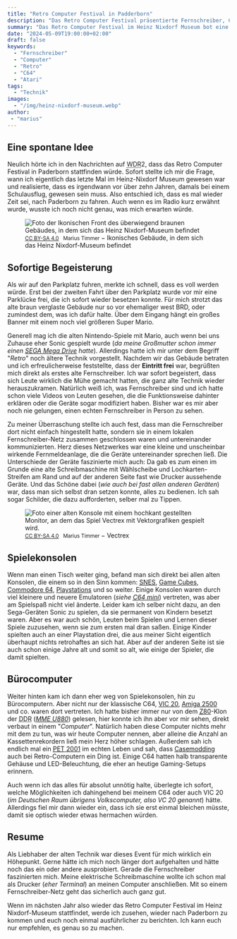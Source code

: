 ```yaml
---
title: "Retro Computer Festival in Padderborn"
description: "Das Retro Computer Festival präsentierte Fernschreiber, C64- und Atari-Konsolen sowie eine beeindruckende Auswahl von Retro-Computern."
summary: "Das Retro Computer Festival im Heinz Nixdorf Museum bot eine fesselnde Mischung aus Fernschreibern, ikonischen C64- und Atari-Konsolen sowie klassischen Bürocomputern. Ein Highlight für Technik-Enthusiasten, das die Nostalgie der Retro-Computerwelt lebendig machte."
date: "2024-05-09T19:00:00+02:00"
draft: false
keywords:
  - "Fernschreiber"
  - "Computer"
  - "Retro"
  - "C64"
  - "Atari"
tags:
  - "Technik"
images:
  - "/img/heinz-nixdorf-museum.webp"
author:
 - "marius"
---
```


## Eine spontane Idee
Neulich hörte ich in den Nachrichten auf <abbr title="West Deutscher Rundfunk">WDR</abbr>2,
dass das Retro Computer Festival in Paderborn stattfinden würde. Sofort
stellte ich mir die Frage, wann ich eigentlich das letzte Mal im Heinz-Nixdorf
Museum gewesen war und realisierte, dass es irgendwann vor über zehn Jahren,
damals bei einem Schulausflug, gewesen sein muss. Also entschied ich, dass es
mal wieder Zeit sei, nach Paderborn zu fahren. Auch wenn es im Radio kurz
erwähnt wurde, wusste ich noch nicht genau, was mich erwarten würde.

<figure vocab="https://schema.org/" typeof="Photograph">
    <img
        alt="Foto der Ikonischen Front des überwiegend braunen Gebäudes, in dem sich das Heinz Nixdorf-Museum befindet"
        srcset="/img/heinz-nixdorf-museum_small.webp   480w,
                /img/heinz-nixdorf-museum_medium.webp  960w,
                /img/heinz-nixdorf-museum_large.webp   1920w"
        src="/img/heinz-nixdorf-museum.webp"
        copyright="cc-by Marius Timmer"
        />
    <figcaption>
        <small>
            <a href="https://creativecommons.org/licenses/by-sa/4.0/" rel="license">CC BY-SA 4.0</a>
            &nbsp;
            <span property="copyrightHolder">Marius Timmer</span>
        </small>
        &minus;
        <span property="abstract">Ikonisches Gebäude, in dem sich das Heinz Nixdorf-Museum befindet</span>
    </figcaption>
</figure>

## Sofortige Begeisterung
Als wir auf den Parkplatz fuhren, merkte ich schnell, dass es voll werden
würde. Erst bei der zweiten Fahrt über den Parkplatz wurde vor mir eine
Parklücke frei, die ich sofort wieder besetzen konnte. Für mich strotzt
das alte braun verglaste Gebäude nur so vor ehemaliger west BRD, oder
zumindest dem, was ich dafür halte. Über dem Eingang hängt ein großes
Banner mit einem noch viel größeren Super Mario.

Generell mag ich die alten Nintendo-Spiele mit Mario, auch wenn bei uns
Zuhause eher Sonic gespielt wurde (_da meine Großmutter schon immer
einen [SEGA Mega Drive](https://de.wikipedia.org/wiki/Versionen_und_Varianten_des_Sega_Mega_Drives#Europa) hatte_). Allerdings hatte ich mir unter
dem Begriff "_Retro_" noch ältere Technik vorgestellt. Nachdem wir
das Gebäude betraten und ich erfreulicherweise feststellte, dass
der **Eintritt frei** war, begrüßten mich direkt als erstes alte
Fernschreiber. Ich war sofort begeistert, dass sich Leute wirklich
die Mühe gemacht hatten, die ganz alte Technik wieder herauszukramen.
Natürlich weiß ich, was Fernschreiber sind und ich hatte schon viele
Videos von Leuten gesehen, die die Funktionsweise dahinter erklären
oder die Geräte sogar modifiziert haben. Bisher war es mir aber noch
nie gelungen, einen echten Fernschreiber in Person zu sehen.

Zu meiner Überraschung stellte ich auch fest, dass man die Fernschreiber
dort nicht einfach hingestellt hatte, sondern sie in einem lokalen
Fernschreiber-Netz zusammen geschlossen waren und untereinander
kommunizierten. Herz dieses Netzwerkes war eine kleine und unscheinbar
wirkende Fernmeldeanlage, die die Geräte untereinander sprechen ließ.
Die Unterschiede der Geräte faszinierte mich auch: Da gab es zum einen
im Grunde eine alte Schreibmaschine mit Wählscheibe und Lochkarten-Streifen
am Rand und auf der anderen Seite fast wie Drucker aussehende Geräte.
Und das Schöne dabei (_wie auch bei fast allen anderen Geräten_) war, dass
man sich selbst dran setzen konnte, alles zu bedienen. Ich sah sogar Schilder,
die dazu aufforderten, selber mal zu Tippen.

<figure vocab="https://schema.org/" typeof="Photograph">
    <img
        alt="Foto einer alten Konsole mit einem hochkant gestellten Monitor, an dem das Spiel Vectrex mit Vektorgrafiken gespielt wird."
        srcset="/img/vectrex_small.webp   480w,
                /img/vectrex_medium.webp  960w"
        src="/img/vectrex.webp"
        copyright="cc-by Marius Timmer"
        />
    <figcaption>
        <small>
            <a href="https://creativecommons.org/licenses/by-sa/4.0/" rel="license">CC BY-SA 4.0</a>
            &nbsp;
            <span property="copyrightHolder">Marius Timmer</span>
        </small>
        &minus;
        <span property="abstract">Vectrex</span>
    </figcaption>
</figure>

## Spielekonsolen
Wenn man einen Tisch weiter ging, befand man sich direkt bei allen alten
Konsolen, die einem so in den Sinn kommen: [<abbr title="Super Nintendo Entertainment System">SNES</abbr>](https://de.wikipedia.org/wiki/Super_Nintendo_Entertainment_System),
[Game Cubes](https://de.wikipedia.org/wiki/Nintendo_GameCube), [Commodore 64](https://de.wikipedia.org/wiki/Commodore_64), [Playstations](https://de.wikipedia.org/wiki/PlayStation) und so weiter.
Einige Konsolen waren durch viel kleinere und neuere Emulatoren
(_siehe [<abbr title="Commodore">C</abbr>64 mini](https://de.wikipedia.org/wiki/Commodore_64#TheC64_Mini)_) vertreten,
was aber am Spielspaß nicht viel änderte. Leider kam ich selber nicht dazu,
an den Sega-Geräten Sonic zu spielen, da sie permanent von Kindern besetzt
waren. Aber es war auch schön, Leuten beim Spielen und Lernen dieser Spiele
zuzusehen, wenn sie zum ersten mal dran saßen. Einige Kinder spielten auch
an einer Playstation drei, die aus meiner Sicht eigentlich überhaupt nichts
retrohaftes an sich hat. Aber auf der anderen Seite ist sie auch schon einige
Jahre alt und somit so alt, wie einige der Spieler, die damit spielten.

## Bürocomputer
Weiter hinten kam ich dann eher weg von Spielekonsolen, hin zu
Bürocomputern. Aber nicht nur der klassische C64, [VIC 20](https://de.wikipedia.org/wiki/Commodore_VIC_1001,_VIC_20,_VC_20),
[Amiga 2500](https://de.wikipedia.org/wiki/Amiga_2000#Amiga_2500) und co. waren dort vertreten. Ich hatte bisher
immer nur von dem [<abbr title="Zilog">Z</abbr>80](https://de.wikipedia.org/wiki/Zilog_Z80)-Klon der
<abbr title="Deutsche Demokratische Republik">DDR</abbr>
(_[MME U880](https://de.wikipedia.org/wiki/MME_U880)_) gelesen, hier konnte ich ihn aber vor mir sehen,
direkt verbaut in einem "_Computer_". Natürlich haben diese Computer
nichts mehr mit dem zu tun, was wir heute Computer nennen, aber
alleine die Anzahl an Kassettenrekordern ließ mein Herz höher
schlagen. Außerdem sah ich endlich mal ein
[<abbr title="Personal Electronic Transactor">PET</abbr> 2001](https://de.wikipedia.org/wiki/PET_2001)
im echten Leben und sah, dass [Casemodding](https://de.wikipedia.org/wiki/Case_Modding) auch bei Retro-Computern
ein Ding ist. Einige C64 hatten halb transparente Gehäuse und
LED-Beleuchtung, die eher an heutige Gaming-Setups erinnern.

Auch wenn ich das alles für absolut unnötig halte, überlegte ich sofort,
welche Möglichkeiten ich dahingehend bei meinem C64 oder auch VIC 20
(_im Deutschen Raum übrigens Volkscomputer, also VC 20 genannt_) hätte.
Allerdings fiel mir dann wieder ein, dass ich sie erst einmal bleichen müsste,
damit sie optisch wieder etwas hermachen würden.

## Resume
Als Liebhaber der alten Technik war dieses Event für mich wirklich ein
Höhepunkt. Gerne hätte ich mich noch länger dort aufgehalten und hätte
noch das ein oder andere ausprobiert. Gerade die Fernschreiber faszinierten
mich. Meine elektrische Schreibmaschine wollte ich schon mal als Drucker
(_eher Terminal_) an meinen Computer anschließen. Mit so einem
Fernschreiber-Netz geht das sicherlich auch ganz gut.

Wenn im nächsten Jahr also wieder das Retro Computer Festival im
Heinz Nixdorf-Museum stattfindet, werde ich zusehen, wieder nach
Paderborn zu kommen und euch noch einmal ausführlicher zu berichten.
Ich kann euch nur empfehlen, es genau so zu machen.
